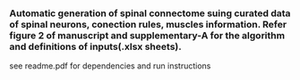 ### Automatic generation of spinal connectome suing curated data of spinal neurons, conection rules, muscles information. Refer figure 2 of manuscript and supplementary-A for the algorithm and definitions of inputs(.xlsx sheets). 

see readme.pdf for dependencies and run instructions 
